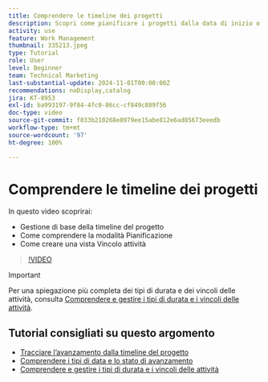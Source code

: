 ```yaml
---
title: Comprendere le timeline dei progetti
description: Scopri come pianificare i progetti dalla data di inizio o di completamento. Quindi scopri in che modo la durata, i predecessori e i vincoli delle attività influiscono sul piano del progetto.
activity: use
feature: Work Management
thumbnail: 335213.jpeg
type: Tutorial
role: User
level: Beginner
team: Technical Marketing
last-substantial-update: 2024-11-01T00:00:00Z
recommendations: noDisplay,catalog
jira: KT-8953
exl-id: ba993197-9f84-4fc0-86cc-cf849c889f56
doc-type: video
source-git-commit: f033b210268e8979ee15abe812e6ad85673eeedb
workflow-type: tm+mt
source-wordcount: '97'
ht-degree: 100%

---
```


# Comprendere le timeline dei progetti

In questo video scoprirai:

* Gestione di base della timeline del progetto
* Come comprendere la modalità Pianificazione
* Come creare una vista Vincolo attività

>[!VIDEO](https://video.tv.adobe.com/v/335213/?quality=12&learn=on)

>[!IMPORTANT]
>
>Per una spiegazione più completa dei tipi di durata e dei vincoli delle attività, consulta [Comprendere e gestire i tipi di durata e i vincoli delle attività](/help/manage-work/intermediate-projects/understand-and-manage-duration-types-and-task-constraints.md).

## Tutorial consigliati su questo argomento

* [Tracciare l’avanzamento dalla timeline del progetto](/help/manage-work/project-timelines/track-work-progress-from-the-project-timeline.md)
* [Comprendere i tipi di data e lo stato di avanzamento](/help/manage-work/project-timelines/understand-task-dates-and-progress-status.md)
* [Comprendere e gestire i tipi di durata e i vincoli delle attività](/help/manage-work/intermediate-projects/understand-and-manage-duration-types-and-task-constraints.md)

